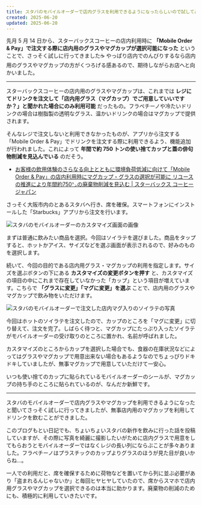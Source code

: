 ```yaml
---
title: スタバのモバイルオーダーで店内グラスを利用できるようになったらしいので試してみた
created: 2025-06-20
updated: 2025-06-20
---
```


先月 5 月 14 日から、スターバックスコーヒーの店内利用時に **「Mobile Order & Pay」で注文する際に店内用のグラスやマグカップが選択可能になった** ということで、さっそく試しに行ってきました☕️ やっぱり店内でのんびりするなら店内用のグラスやマグカップの方がくつろげる感あるので、期待しながらお店へと向かいました。

---

スターバックスコーヒーの店内用のグラスやマグカップは、これまでは **レジにてドリンクを注文して「店内用グラス（マグカップ）でご用意していいですか？」と聞かれた場合にのみ利用可能** だったもの。フラペチーノや冷たいドリンクの場合は樹脂製の透明なグラス、温かいドリンクの場合はマグカップで提供されます。

そんなレジで注文しないと利用できなかったものが、アプリから注文する「Mobile Order & Pay」でドリンクを注文する際に利用できるよう、機能追加が行われました。これによって **年間で約 750 トンの使い捨てカップと蓋の俳句物削減を見込んでいる** のだそう。

- [お客様の飲用体験のさらなる向上とともに環境負荷低減に向けて「Mobile Order & Pay」の店内利用時にマグカップ・グラスの選択が可能に リユースの推進により年間約750㌧の廃棄物削減を見込む | スターバックス コーヒー ジャパン](https://www.starbucks.co.jp/press_release/pr2025-5518.php)

さっそく大阪市内のとあるスタバへ行き、席を確保。スマートフォンにインストールした「Starbucks」アプリから注文を行います。

![スタバのモバイルオーダーのカスタマイズ画面の画像](227a6a64-e39c-410e-8268-7c9811364700)

まずは普通に飲みたい商品を選択。今回はソイラテを選びました。商品をタップすると、ホットかアイス、サイズなどを選ぶ画面が表示されるので、好みのものを選択します。

続いて、今回の目的である店内用グラス・マグカップの利用を指定します。サイズを選ぶボタンの下にある **カスタマイズの変更ボタンを押す** と、カスタマイズの項目の中にこれまで存在していなかった「カップ」という項目が増えています。こちらで **「グラスに変更」「マグに変更」を選ぶ** ことで、店内用のグラスやマグカップで飲み物をいただけます。

![スタバのモバイルオーダーで注文した店内マグ入りのソイラテの写真](2bddf2e2-fad1-48a5-d2de-4fde53c27800)

今回はホットのソイラテを注文したので、カップのところを「マグに変更」に切り替えて、注文を完了。しばらく待つと、マグカップにたっぷり入ったソイラテがモバイルオーダーの受け取りのところに置かれ、名前が呼ばれました。

カスタマイズのところからカップを選択した場合でも、食器の在庫状況などによってはグラスやマグカップで用意出来ない場合もあるようなのでちょっぴりドキドキしていましたが、無事マグカップで用意していただけて一安心。

いつも使い捨てのカップに貼られているモバイルオーダーのシールが、マグカップの持ち手のところに貼られているのが、なんだか新鮮です。

---

スタバのモバイルオーダーで店内グラスやマグカップを利用できるようになったと聞いてさっそく試しに行ってきましたが、無事店内用のマグカップを利用してドリンクを飲むことができました。

このブログもとい日記でも、ちょいちょいスタバの新作を飲みに行った話を投稿していますが、その際に写真を綺麗に撮影したいがために店内グラスで用意をしてもらおうとモバイルオーダーではなくレジの長い列にならぶことが多々ありました。フラペチーノはプラスチックのカップよりグラスのほうが見た目が良いからね…。

一人での利用だと、席を確保するために荷物などを置いてから列に並ぶ必要があり「盗まれるんじゃないか」と毎回ヒヤヒヤしていたので、席からスマホで店内用グラスやマグカップを選択できるのは本当に助かります。廃棄物の削減のためにも、積極的に利用していきたいです。
